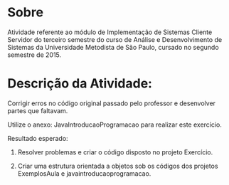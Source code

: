 # Sobre

Atividade referente ao módulo de Implementação de Sistemas Cliente Servidor do terceiro semestre do curso de Análise e Desenvolvimento de Sistemas da Universidade Metodista de São Paulo, cursado no segundo semestre de 2015.

# Descrição da Atividade:

Corrigir erros no código original passado pelo professor e desenvolver partes que faltavam.

Utilize o anexo: JavaIntroducaoProgramacao para realizar este exercício.

Resultado esperado:

1. Resolver problemas e criar o código disposto no projeto Exercício.

2. Criar uma estrutura orientada a objetos sob os códigos dos projetos ExemplosAula e javaintroducaoprogramacao.

